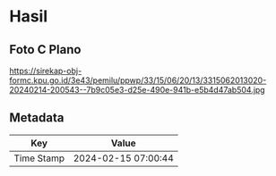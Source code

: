 # Hasil

## Foto C Plano

https://sirekap-obj-formc.kpu.go.id/3e43/pemilu/ppwp/33/15/06/20/13/3315062013020-20240214-200543--7b9c05e3-d25e-490e-941b-e5b4d47ab504.jpg


## Metadata

| Key        | Value               |
| ---------- | ------------------- |
| Time Stamp | 2024-02-15 07:00:44 |



